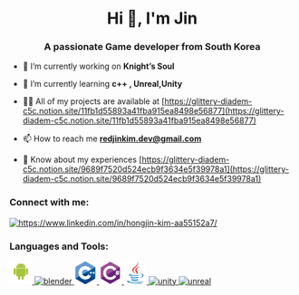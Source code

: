 <h1 align="center">Hi 👋, I'm Jin</h1>
<h3 align="center">A passionate Game developer from South Korea</h3>

- 🔭 I’m currently working on **Knight’s Soul**

- 🌱 I’m currently learning **c++ , Unreal,Unity**

- 👨‍💻 All of my projects are available at [https://glittery-diadem-c5c.notion.site/11fb1d55893a41fba915ea8498e56877](https://glittery-diadem-c5c.notion.site/11fb1d55893a41fba915ea8498e56877)

- 📫 How to reach me **redjinkim.dev@gmail.com**

- 📄 Know about my experiences [https://glittery-diadem-c5c.notion.site/9689f7520d524ecb9f3634e5f39978a1](https://glittery-diadem-c5c.notion.site/9689f7520d524ecb9f3634e5f39978a1)

<h3 align="left">Connect with me:</h3>
<p align="left">
<a href="https://linkedin.com/in/https://www.linkedin.com/in/hongjin-kim-aa55152a7/" target="blank"><img align="center" src="https://raw.githubusercontent.com/rahuldkjain/github-profile-readme-generator/master/src/images/icons/Social/linked-in-alt.svg" alt="https://www.linkedin.com/in/hongjin-kim-aa55152a7/" height="30" width="40" /></a>
</p>

<h3 align="left">Languages and Tools:</h3>
<p align="left"> <a href="https://developer.android.com" target="_blank" rel="noreferrer"> <img src="https://raw.githubusercontent.com/devicons/devicon/master/icons/android/android-original-wordmark.svg" alt="android" width="40" height="40"/> </a> <a href="https://www.blender.org/" target="_blank" rel="noreferrer"> <img src="https://download.blender.org/branding/community/blender_community_badge_white.svg" alt="blender" width="40" height="40"/> </a> <a href="https://www.w3schools.com/cpp/" target="_blank" rel="noreferrer"> <img src="https://raw.githubusercontent.com/devicons/devicon/master/icons/cplusplus/cplusplus-original.svg" alt="cplusplus" width="40" height="40"/> </a> <a href="https://www.w3schools.com/cs/" target="_blank" rel="noreferrer"> <img src="https://raw.githubusercontent.com/devicons/devicon/master/icons/csharp/csharp-original.svg" alt="csharp" width="40" height="40"/> </a> <a href="https://www.java.com" target="_blank" rel="noreferrer"> <img src="https://raw.githubusercontent.com/devicons/devicon/master/icons/java/java-original.svg" alt="java" width="40" height="40"/> </a> <a href="https://unity.com/" target="_blank" rel="noreferrer"> <img src="https://www.vectorlogo.zone/logos/unity3d/unity3d-icon.svg" alt="unity" width="40" height="40"/> </a> <a href="https://unrealengine.com/" target="_blank" rel="noreferrer"> <img src="https://raw.githubusercontent.com/kenangundogan/fontisto/036b7eca71aab1bef8e6a0518f7329f13ed62f6b/icons/svg/brand/unreal-engine.svg" alt="unreal" width="40" height="40"/> </a> </p>
